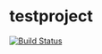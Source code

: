 # testproject
[![Build Status](https://travis-ci.org/VisionBao/testproject.svg?branch=master)](https://travis-ci.org/VisionBao/testproject)
